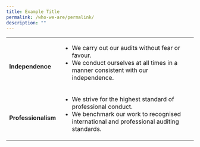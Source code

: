 ```yaml
---
title: Example Title
permalink: /who-we-are/permalink/
description: ""
---
```

<table>
	<tr> 
		<td><br><b>Independence</td>
		<td>
		<ul>
			<li>We carry out our audits without fear or favour.</li>
			<li>We conduct ourselves at all times in a manner consistent with our independence.</li>
			</ul>
		</td>
	</tr>
		<tr> 
		<td><br><b>Professionalism</td>
		<td>
		<ul>
			<li>We strive for the highest standard of professional conduct.</li>
			<li>We benchmark our work to recognised international and professional auditing standards.</li>
			</ul>
		</td>
	</tr>
	</table>